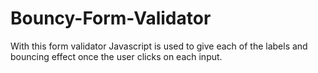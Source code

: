 # Bouncy-Form-Validator
With this form validator Javascript is used to give each of the labels and bouncing effect once the user clicks on each input.
